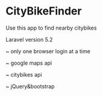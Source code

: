 # CityBikeFinder
Use this app to find nearby citybikes

Laravel version 5.2

~ only one browser login at a time

~ google maps api

~ citybikes api

~ jQuery&bootstrap
